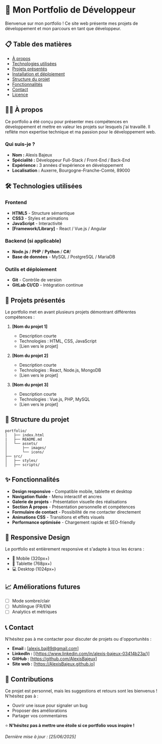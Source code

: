 # 🚀 Mon Portfolio de Développeur

Bienvenue sur mon portfolio ! Ce site web présente mes projets de développement et mon parcours en tant que développeur.

## 📋 Table des matières

- [À propos](#à-propos)
- [Technologies utilisées](#technologies-utilisées)
- [Projets présentés](#projets-présentés)
- [Installation et déploiement](#installation-et-déploiement)
- [Structure du projet](#structure-du-projet)
- [Fonctionnalités](#fonctionnalités)
- [Contact](#contact)
- [Licence](#licence)

## 👨‍💻 À propos

Ce portfolio a été conçu pour présenter mes compétences en développement et mettre en valeur les projets sur lesquels j'ai travaillé. Il reflète mon expertise technique et ma passion pour le développement web.

### Qui suis-je ?
- **Nom :** Alexis Bajeux
- **Spécialité :** Développeur Full-Stack / Front-End / Back-End
- **Expérience :** 3 années d'expérience en développement
- **Localisation :** Auxerre, Bourgogne-Franche-Comté, 89000

## 🛠️ Technologies utilisées

### Frontend
- **HTML5** - Structure sémantique
- **CSS3** - Styles et animations
- **JavaScript** - Interactivité
- **[Framework/Library]** - React / Vue.js / Angular

### Backend (si applicable)
- **Node.js** / **PHP** / **Python** / **C#**/
- **Base de données** - MySQL / PostgreSQL / MariaDB

### Outils et déploiement
- **Git** - Contrôle de version
- **GitLab CI/CD** - Intégration continue

## 🎯 Projets présentés

Le portfolio met en avant plusieurs projets démontrant différentes compétences :

1. **[Nom du projet 1]**
   - Description courte
   - Technologies : HTML, CSS, JavaScript
   - [Lien vers le projet]

2. **[Nom du projet 2]**
   - Description courte
   - Technologies : React, Node.js, MongoDB
   - [Lien vers le projet]

3. **[Nom du projet 3]**
   - Description courte
   - Technologies : Vue.js, PHP, MySQL
   - [Lien vers le projet]


## 📁 Structure du projet

```
portfolio/
│   ├── index.html
|   ├── README.md
│   └── assets/
│       ├── images/
│       └── icons/
├── src/
│   ├── styles/
│   ├── scripts/

```

## ✨ Fonctionnalités

- **Design responsive** - Compatible mobile, tablette et desktop
- **Navigation fluide** - Menu interactif et ancres
- **Galerie de projets** - Présentation visuelle des réalisations
- **Section À propos** - Présentation personnelle et compétences
- **Formulaire de contact** - Possibilité de me contacter directement
- **Animations CSS** - Transitions et effets visuels
- **Performance optimisée** - Chargement rapide et SEO-friendly

## 📱 Responsive Design

Le portfolio est entièrement responsive et s'adapte à tous les écrans :
- 📱 Mobile (320px+)
- 📱 Tablette (768px+)
- 💻 Desktop (1024px+)

## 📈 Améliorations futures

- [ ] Mode sombre/clair
- [ ] Multilingue (FR/EN)
- [ ] Analytics et métriques

## 📞 Contact

N'hésitez pas à me contacter pour discuter de projets ou d'opportunités :

- **Email :** [alexis.baj89@gmail.com]
- **LinkedIn :** [(https://www.linkedin.com/in/alexis-bajeux-03414b23a/)]
- **GitHub :** [https://github.com/AlexisBajeux]
- **Site web :** [https://AlexisBajeux.github.io]

## 🤝 Contributions

Ce projet est personnel, mais les suggestions et retours sont les bienvenus ! N'hésitez pas à :
- Ouvrir une issue pour signaler un bug
- Proposer des améliorations
- Partager vos commentaires

⭐ **N'hésitez pas à mettre une étoile si ce portfolio vous inspire !**

*Dernière mise à jour : [25/06/2025]*
